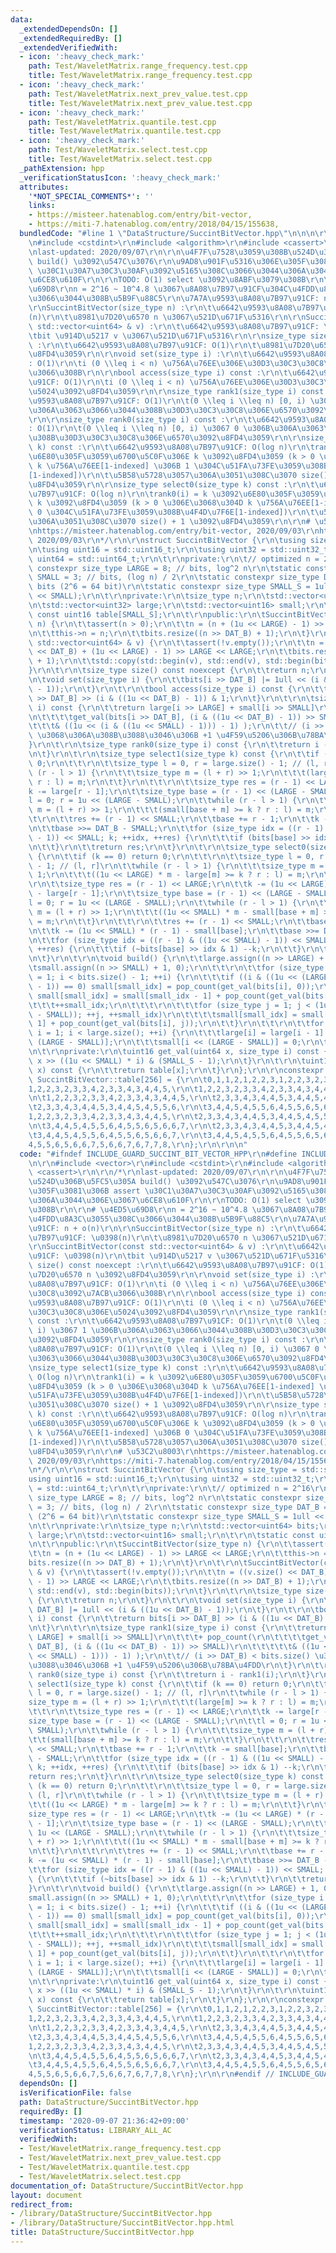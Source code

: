 ```yaml
---
data:
  _extendedDependsOn: []
  _extendedRequiredBy: []
  _extendedVerifiedWith:
  - icon: ':heavy_check_mark:'
    path: Test/WaveletMatrix.range_frequency.test.cpp
    title: Test/WaveletMatrix.range_frequency.test.cpp
  - icon: ':heavy_check_mark:'
    path: Test/WaveletMatrix.next_prev_value.test.cpp
    title: Test/WaveletMatrix.next_prev_value.test.cpp
  - icon: ':heavy_check_mark:'
    path: Test/WaveletMatrix.quantile.test.cpp
    title: Test/WaveletMatrix.quantile.test.cpp
  - icon: ':heavy_check_mark:'
    path: Test/WaveletMatrix.select.test.cpp
    title: Test/WaveletMatrix.select.test.cpp
  _pathExtension: hpp
  _verificationStatusIcon: ':heavy_check_mark:'
  attributes:
    '*NOT_SPECIAL_COMMENTS*': ''
    links:
    - https://misteer.hatenablog.com/entry/bit-vector,
    - https://miti-7.hatenablog.com/entry/2018/04/15/155638,
  bundledCode: "#line 1 \"DataStructure/SuccintBitVector.hpp\"\n\n\n\r\n#include <vector>\r\
    \n#include <cstdint>\r\n#include <algorithm>\r\n#include <cassert>\r\n\r\n/*\r\
    \nlast-updated: 2020/09/07\r\n\r\n\u4F7F\u7528\u3059\u308B\u524D\u306B\u5FC5\u305A\
    \ build() \u3092\u547C\u3076\r\n\u9AD8\u901F\u5316\u306E\u305F\u3081\u306B assert\
    \ \u30C1\u30A7\u30C3\u30AF\u3092\u5165\u308C\u3066\u3044\u306A\u3044\u306E\u3067\
    \u6CE8\u610F\r\n\r\nTODO: O(1) select \u3092\u8ABF\u3079\u308B\r\n\r\n# \u4ED5\
    \u69D8\r\nn = 2^16 ~ 10^4.8 \u3067\u8A08\u7B97\u91CF\u304C\u4FDD\u8A3C\u3055\u308C\
    \u3066\u3044\u308B\u5B9F\u88C5\r\n\u7A7A\u9593\u8A08\u7B97\u91CF: n + o(n)\r\n\
    \r\nSuccintBitVector(size_type n) :\r\n\t\u6642\u9593\u8A08\u7B97\u91CF: \u0398\
    (n)\r\n\t\u8981\u7D20\u6570 n \u3067\u521D\u671F\u5316\r\n\r\nSuccintBitVector(const\
    \ std::vector<uint64> & v) :\r\n\t\u6642\u9593\u8A08\u7B97\u91CF: \u0398(n)\r\n\
    \tbit \u914D\u5217 v \u3067\u521D\u671F\u5316\r\n\r\nsize_type size() const noexcept\
    \ :\r\n\t\u6642\u9593\u8A08\u7B97\u91CF: O(1)\r\n\t\u8981\u7D20\u6570 n \u3092\
    \u8FD4\u3059\r\n\r\nvoid set(size_type i) :\r\n\t\u6642\u9593\u8A08\u7B97\u91CF\
    : O(1)\r\n\ti (0 \\leq i < n) \u756A\u76EE\u306E\u30D3\u30C3\u30C8\u3092\u7ACB\
    \u3066\u308B\r\n\r\nbool access(size_type i) const :\r\n\t\u6642\u9593\u8A08\u7B97\
    \u91CF: O(1)\r\n\ti (0 \\leq i < n) \u756A\u76EE\u306E\u30D3\u30C3\u30C8\u306E\
    \u5024\u3092\u8FD4\u3059\r\n\r\nsize_type rank1(size_type i) const :\r\n\t\u6642\
    \u9593\u8A08\u7B97\u91CF: O(1)\r\n\t(0 \\leq i \\leq n) [0, i) \u3067 1 \u306B\
    \u306A\u3063\u3066\u3044\u308B\u30D3\u30C3\u30C8\u306E\u6570\u3092\u8FD4\u3059\
    \r\n\r\nsize_type rank0(size_type i) const :\r\n\t\u6642\u9593\u8A08\u7B97\u91CF\
    : O(1)\r\n\t(0 \\leq i \\leq n) [0, i) \u3067 0 \u306B\u306A\u3063\u3066\u3044\
    \u308B\u30D3\u30C3\u30C8\u306E\u6570\u3092\u8FD4\u3059\r\n\r\nsize_type select1(size_type\
    \ k) const :\r\n\t\u6642\u9593\u8A08\u7B97\u91CF: O(log n)\r\n\trank1(i) = k \u3092\
    \u6E80\u305F\u3059\u6700\u5C0F\u306E k \u3092\u8FD4\u3059 (k > 0 \u306E\u3068\u304D\
    \ k \u756A\u76EE[1-indexed] \u306B 1 \u304C\u51FA\u73FE\u3059\u308B\u4F4D\u7F6E\
    [1-indexed])\r\n\t\u5B58\u5728\u3057\u306A\u3051\u308C\u3070 size() + 1 \u3092\
    \u8FD4\u3059\r\n\r\nsize_type select0(size_type k) const :\r\n\t\u6642\u9593\u8A08\
    \u7B97\u91CF: O(log n)\r\n\trank0(i) = k \u3092\u6E80\u305F\u3059\u6700\u5C0F\u306E\
    \ k \u3092\u8FD4\u3059 (k > 0 \u306E\u3068\u304D k \u756A\u76EE[1-indexed] \u306B\
    \ 0 \u304C\u51FA\u73FE\u3059\u308B\u4F4D\u7F6E[1-indexed])\r\n\t\u5B58\u5728\u3057\
    \u306A\u3051\u308C\u3070 size() + 1 \u3092\u8FD4\u3059\r\n\r\n# \u53C2\u8003\r\
    \nhttps://misteer.hatenablog.com/entry/bit-vector, 2020/09/03\r\nhttps://miti-7.hatenablog.com/entry/2018/04/15/155638,\
    \ 2020/09/03\r\n*/\r\n\r\nstruct SuccintBitVector {\r\n\tusing size_type = std::size_t;\r\
    \n\tusing uint16 = std::uint16_t;\r\n\tusing uint32 = std::uint32_t;\r\n\tusing\
    \ uint64 = std::uint64_t;\r\n\t\r\nprivate:\r\n\t// optimized n = 2^16\r\n\tstatic\
    \ constexpr size_type LARGE = 8; // bits, log^2 n\r\n\tstatic constexpr size_type\
    \ SMALL = 3; // bits, (log n) / 2\r\n\tstatic constexpr size_type DAT_B = 6; //\
    \ bits (2^6 = 64 bit)\r\n\tstatic constexpr size_type SMALL_S = 1ull << (1ull\
    \ << SMALL);\r\n\t\r\nprivate:\r\n\tsize_type n;\r\n\tstd::vector<uint64> bits;\r\
    \n\tstd::vector<uint32> large;\r\n\tstd::vector<uint16> small;\r\n\t\r\n\tstatic\
    \ const uint16 table[SMALL_S];\r\n\t\r\npublic:\r\n\tSuccintBitVector(size_type\
    \ n) {\r\n\t\tassert(n > 0);\r\n\t\tn = (n + (1u << LARGE) - 1) >> LARGE << LARGE;\r\
    \n\t\tthis->n = n;\r\n\t\tbits.resize((n >> DAT_B) + 1);\r\n\t}\r\n\t\r\n\tSuccintBitVector(const\
    \ std::vector<uint64> & v) {\r\n\t\tassert(!v.empty());\r\n\t\tn = ((v.size()\
    \ << DAT_B) + (1u << LARGE) - 1) >> LARGE << LARGE;\r\n\t\tbits.resize((n >> DAT_B)\
    \ + 1);\r\n\t\tstd::copy(std::begin(v), std::end(v), std::begin(bits));\r\n\t\
    }\r\n\t\r\n\tsize_type size() const noexcept {\r\n\t\treturn n;\r\n\t}\r\n\t\r\
    \n\tvoid set(size_type i) {\r\n\t\tbits[i >> DAT_B] |= 1ull << (i & ((1u << DAT_B)\
    \ - 1));\r\n\t}\r\n\t\r\n\tbool access(size_type i) const {\r\n\t\treturn bits[i\
    \ >> DAT_B] >> (i & ((1u << DAT_B) - 1)) & 1;\r\n\t}\r\n\t\r\n\tsize_type rank1(size_type\
    \ i) const {\r\n\t\treturn large[i >> LARGE] + small[i >> SMALL]\r\n\t\t\t+ pop_count(\r\
    \n\t\t\t\tget_val(bits[i >> DAT_B], (i & ((1u << DAT_B) - 1)) >> SMALL)\r\n\t\t\
    \t\t\t& ((1u << (i & ((1u << SMALL) - 1))) - 1) );\r\n\t\t// (i >> DAT_B) < bits.size()\
    \ \u3068\u306A\u308B\u3088\u3046\u306B +1 \u4F59\u5206\u306B\u78BA\u4FDD\r\n\t\
    }\r\n\t\r\n\tsize_type rank0(size_type i) const {\r\n\t\treturn i - rank1(i);\r\
    \n\t}\r\n\t\r\n\tsize_type select1(size_type k) const {\r\n\t\tif (k == 0) return\
    \ 0;\r\n\t\t\r\n\t\tsize_type l = 0, r = large.size() - 1; // (l, r]\r\n\t\twhile\
    \ (r - l > 1) {\r\n\t\t\tsize_type m = (l + r) >> 1;\r\n\t\t\t(large[m] >= k ?\
    \ r : l) = m;\r\n\t\t}\r\n\t\t\r\n\t\tsize_type res = (r - 1) << LARGE;\r\n\t\t\
    k -= large[r - 1];\r\n\t\tsize_type base = (r - 1) << (LARGE - SMALL);\r\n\t\t\
    l = 0; r = 1u << (LARGE - SMALL);\r\n\t\twhile (r - l > 1) {\r\n\t\t\tsize_type\
    \ m = (l + r) >> 1;\r\n\t\t\t(small[base + m] >= k ? r : l) = m;\r\n\t\t}\r\n\t\
    \t\r\n\t\tres += (r - 1) << SMALL;\r\n\t\tbase += r - 1;\r\n\t\tk -= small[base];\r\
    \n\t\tbase >>= DAT_B - SMALL;\r\n\t\tfor (size_type idx = ((r - 1) & ((1u << SMALL)\
    \ - 1)) << SMALL; k; ++idx, ++res) {\r\n\t\t\tif (bits[base] >> idx & 1) --k;\r\
    \n\t\t}\r\n\t\treturn res;\r\n\t}\r\n\t\r\n\tsize_type select0(size_type k) const\
    \ {\r\n\t\tif (k == 0) return 0;\r\n\t\t\r\n\t\tsize_type l = 0, r = large.size()\
    \ - 1; // (l, r]\r\n\t\twhile (r - l > 1) {\r\n\t\t\tsize_type m = (l + r) >>\
    \ 1;\r\n\t\t\t((1u << LARGE) * m - large[m] >= k ? r : l) = m;\r\n\t\t}\r\n\t\t\
    \r\n\t\tsize_type res = (r - 1) << LARGE;\r\n\t\tk -= (1u << LARGE) * (r - 1)\
    \ - large[r - 1];\r\n\t\tsize_type base = (r - 1) << (LARGE - SMALL);\r\n\t\t\
    l = 0; r = 1u << (LARGE - SMALL);\r\n\t\twhile (r - l > 1) {\r\n\t\t\tsize_type\
    \ m = (l + r) >> 1;\r\n\t\t\t((1u << SMALL) * m - small[base + m] >= k ? r : l)\
    \ = m;\r\n\t\t}\r\n\t\t\r\n\t\tres += (r - 1) << SMALL;\r\n\t\tbase += r - 1;\r\
    \n\t\tk -= (1u << SMALL) * (r - 1) - small[base];\r\n\t\tbase >>= DAT_B - SMALL;\r\
    \n\t\tfor (size_type idx = ((r - 1) & ((1u << SMALL) - 1)) << SMALL; k; ++idx,\
    \ ++res) {\r\n\t\t\tif (~bits[base] >> idx & 1) --k;\r\n\t\t}\r\n\t\treturn res;\r\
    \n\t}\r\n\t\r\n\tvoid build() {\r\n\t\tlarge.assign((n >> LARGE) + 1, 0);\r\n\t\
    \tsmall.assign((n >> SMALL) + 1, 0);\r\n\t\t\r\n\t\tfor (size_type i = 0, small_idx\
    \ = 1; i < bits.size() - 1; ++i) {\r\n\t\t\tif ((i & ((1u << (LARGE - DAT_B))\
    \ - 1)) == 0) small[small_idx] = pop_count(get_val(bits[i], 0));\r\n\t\t\telse\
    \ small[small_idx] = small[small_idx - 1] + pop_count(get_val(bits[i], 0));\r\n\
    \t\t\t++small_idx;\r\n\t\t\t\r\n\t\t\tfor (size_type j = 1; j < (1u << (DAT_B\
    \ - SMALL)); ++j, ++small_idx)\r\n\t\t\t\tsmall[small_idx] = small[small_idx -\
    \ 1] + pop_count(get_val(bits[i], j));\r\n\t\t}\r\n\t\t\r\n\t\tfor (size_type\
    \ i = 1; i < large.size(); ++i) {\r\n\t\t\tlarge[i] = large[i - 1] + small[i <<\
    \ (LARGE - SMALL)];\r\n\t\t\tsmall[i << (LARGE - SMALL)] = 0;\r\n\t\t}\r\n\t}\r\
    \n\t\r\nprivate:\r\n\tuint16 get_val(uint64 x, size_type i) const {\r\n\t\treturn\
    \ x >> ((1u << SMALL) * i) & (SMALL_S - 1);\r\n\t}\r\n\t\r\n\tuint16 pop_count(uint16\
    \ x) const {\r\n\t\treturn table[x];\r\n\t}\r\n};\r\n\r\nconstexpr SuccintBitVector::uint16\
    \ SuccintBitVector::table[256] = {\r\n\t0,1,1,2,1,2,2,3,1,2,2,3,2,3,3,4,\r\n\t\
    1,2,2,3,2,3,3,4,2,3,3,4,3,4,4,5,\r\n\t1,2,2,3,2,3,3,4,2,3,3,4,3,4,4,5,\r\n\t2,3,3,4,3,4,4,5,3,4,4,5,4,5,5,6,\r\
    \n\t1,2,2,3,2,3,3,4,2,3,3,4,3,4,4,5,\r\n\t2,3,3,4,3,4,4,5,3,4,4,5,4,5,5,6,\r\n\
    \t2,3,3,4,3,4,4,5,3,4,4,5,4,5,5,6,\r\n\t3,4,4,5,4,5,5,6,4,5,5,6,5,6,6,7,\r\n\t\
    1,2,2,3,2,3,3,4,2,3,3,4,3,4,4,5,\r\n\t2,3,3,4,3,4,4,5,3,4,4,5,4,5,5,6,\r\n\t2,3,3,4,3,4,4,5,3,4,4,5,4,5,5,6,\r\
    \n\t3,4,4,5,4,5,5,6,4,5,5,6,5,6,6,7,\r\n\t2,3,3,4,3,4,4,5,3,4,4,5,4,5,5,6,\r\n\
    \t3,4,4,5,4,5,5,6,4,5,5,6,5,6,6,7,\r\n\t3,4,4,5,4,5,5,6,4,5,5,6,5,6,6,7,\r\n\t\
    4,5,5,6,5,6,6,7,5,6,6,7,6,7,7,8,\r\n};\r\n\r\n\n"
  code: "#ifndef INCLUDE_GUARD_SUCCINT_BIT_VECTOR_HPP\r\n#define INCLUDE_GUARD_SUCCINT_BIT_VECTOR_HPP\r\
    \n\r\n#include <vector>\r\n#include <cstdint>\r\n#include <algorithm>\r\n#include\
    \ <cassert>\r\n\r\n/*\r\nlast-updated: 2020/09/07\r\n\r\n\u4F7F\u7528\u3059\u308B\
    \u524D\u306B\u5FC5\u305A build() \u3092\u547C\u3076\r\n\u9AD8\u901F\u5316\u306E\
    \u305F\u3081\u306B assert \u30C1\u30A7\u30C3\u30AF\u3092\u5165\u308C\u3066\u3044\
    \u306A\u3044\u306E\u3067\u6CE8\u610F\r\n\r\nTODO: O(1) select \u3092\u8ABF\u3079\
    \u308B\r\n\r\n# \u4ED5\u69D8\r\nn = 2^16 ~ 10^4.8 \u3067\u8A08\u7B97\u91CF\u304C\
    \u4FDD\u8A3C\u3055\u308C\u3066\u3044\u308B\u5B9F\u88C5\r\n\u7A7A\u9593\u8A08\u7B97\
    \u91CF: n + o(n)\r\n\r\nSuccintBitVector(size_type n) :\r\n\t\u6642\u9593\u8A08\
    \u7B97\u91CF: \u0398(n)\r\n\t\u8981\u7D20\u6570 n \u3067\u521D\u671F\u5316\r\n\
    \r\nSuccintBitVector(const std::vector<uint64> & v) :\r\n\t\u6642\u9593\u8A08\u7B97\
    \u91CF: \u0398(n)\r\n\tbit \u914D\u5217 v \u3067\u521D\u671F\u5316\r\n\r\nsize_type\
    \ size() const noexcept :\r\n\t\u6642\u9593\u8A08\u7B97\u91CF: O(1)\r\n\t\u8981\
    \u7D20\u6570 n \u3092\u8FD4\u3059\r\n\r\nvoid set(size_type i) :\r\n\t\u6642\u9593\
    \u8A08\u7B97\u91CF: O(1)\r\n\ti (0 \\leq i < n) \u756A\u76EE\u306E\u30D3\u30C3\
    \u30C8\u3092\u7ACB\u3066\u308B\r\n\r\nbool access(size_type i) const :\r\n\t\u6642\
    \u9593\u8A08\u7B97\u91CF: O(1)\r\n\ti (0 \\leq i < n) \u756A\u76EE\u306E\u30D3\
    \u30C3\u30C8\u306E\u5024\u3092\u8FD4\u3059\r\n\r\nsize_type rank1(size_type i)\
    \ const :\r\n\t\u6642\u9593\u8A08\u7B97\u91CF: O(1)\r\n\t(0 \\leq i \\leq n) [0,\
    \ i) \u3067 1 \u306B\u306A\u3063\u3066\u3044\u308B\u30D3\u30C3\u30C8\u306E\u6570\
    \u3092\u8FD4\u3059\r\n\r\nsize_type rank0(size_type i) const :\r\n\t\u6642\u9593\
    \u8A08\u7B97\u91CF: O(1)\r\n\t(0 \\leq i \\leq n) [0, i) \u3067 0 \u306B\u306A\
    \u3063\u3066\u3044\u308B\u30D3\u30C3\u30C8\u306E\u6570\u3092\u8FD4\u3059\r\n\r\
    \nsize_type select1(size_type k) const :\r\n\t\u6642\u9593\u8A08\u7B97\u91CF:\
    \ O(log n)\r\n\trank1(i) = k \u3092\u6E80\u305F\u3059\u6700\u5C0F\u306E k \u3092\
    \u8FD4\u3059 (k > 0 \u306E\u3068\u304D k \u756A\u76EE[1-indexed] \u306B 1 \u304C\
    \u51FA\u73FE\u3059\u308B\u4F4D\u7F6E[1-indexed])\r\n\t\u5B58\u5728\u3057\u306A\
    \u3051\u308C\u3070 size() + 1 \u3092\u8FD4\u3059\r\n\r\nsize_type select0(size_type\
    \ k) const :\r\n\t\u6642\u9593\u8A08\u7B97\u91CF: O(log n)\r\n\trank0(i) = k \u3092\
    \u6E80\u305F\u3059\u6700\u5C0F\u306E k \u3092\u8FD4\u3059 (k > 0 \u306E\u3068\u304D\
    \ k \u756A\u76EE[1-indexed] \u306B 0 \u304C\u51FA\u73FE\u3059\u308B\u4F4D\u7F6E\
    [1-indexed])\r\n\t\u5B58\u5728\u3057\u306A\u3051\u308C\u3070 size() + 1 \u3092\
    \u8FD4\u3059\r\n\r\n# \u53C2\u8003\r\nhttps://misteer.hatenablog.com/entry/bit-vector,\
    \ 2020/09/03\r\nhttps://miti-7.hatenablog.com/entry/2018/04/15/155638, 2020/09/03\r\
    \n*/\r\n\r\nstruct SuccintBitVector {\r\n\tusing size_type = std::size_t;\r\n\t\
    using uint16 = std::uint16_t;\r\n\tusing uint32 = std::uint32_t;\r\n\tusing uint64\
    \ = std::uint64_t;\r\n\t\r\nprivate:\r\n\t// optimized n = 2^16\r\n\tstatic constexpr\
    \ size_type LARGE = 8; // bits, log^2 n\r\n\tstatic constexpr size_type SMALL\
    \ = 3; // bits, (log n) / 2\r\n\tstatic constexpr size_type DAT_B = 6; // bits\
    \ (2^6 = 64 bit)\r\n\tstatic constexpr size_type SMALL_S = 1ull << (1ull << SMALL);\r\
    \n\t\r\nprivate:\r\n\tsize_type n;\r\n\tstd::vector<uint64> bits;\r\n\tstd::vector<uint32>\
    \ large;\r\n\tstd::vector<uint16> small;\r\n\t\r\n\tstatic const uint16 table[SMALL_S];\r\
    \n\t\r\npublic:\r\n\tSuccintBitVector(size_type n) {\r\n\t\tassert(n > 0);\r\n\
    \t\tn = (n + (1u << LARGE) - 1) >> LARGE << LARGE;\r\n\t\tthis->n = n;\r\n\t\t\
    bits.resize((n >> DAT_B) + 1);\r\n\t}\r\n\t\r\n\tSuccintBitVector(const std::vector<uint64>\
    \ & v) {\r\n\t\tassert(!v.empty());\r\n\t\tn = ((v.size() << DAT_B) + (1u << LARGE)\
    \ - 1) >> LARGE << LARGE;\r\n\t\tbits.resize((n >> DAT_B) + 1);\r\n\t\tstd::copy(std::begin(v),\
    \ std::end(v), std::begin(bits));\r\n\t}\r\n\t\r\n\tsize_type size() const noexcept\
    \ {\r\n\t\treturn n;\r\n\t}\r\n\t\r\n\tvoid set(size_type i) {\r\n\t\tbits[i >>\
    \ DAT_B] |= 1ull << (i & ((1u << DAT_B) - 1));\r\n\t}\r\n\t\r\n\tbool access(size_type\
    \ i) const {\r\n\t\treturn bits[i >> DAT_B] >> (i & ((1u << DAT_B) - 1)) & 1;\r\
    \n\t}\r\n\t\r\n\tsize_type rank1(size_type i) const {\r\n\t\treturn large[i >>\
    \ LARGE] + small[i >> SMALL]\r\n\t\t\t+ pop_count(\r\n\t\t\t\tget_val(bits[i >>\
    \ DAT_B], (i & ((1u << DAT_B) - 1)) >> SMALL)\r\n\t\t\t\t\t& ((1u << (i & ((1u\
    \ << SMALL) - 1))) - 1) );\r\n\t\t// (i >> DAT_B) < bits.size() \u3068\u306A\u308B\
    \u3088\u3046\u306B +1 \u4F59\u5206\u306B\u78BA\u4FDD\r\n\t}\r\n\t\r\n\tsize_type\
    \ rank0(size_type i) const {\r\n\t\treturn i - rank1(i);\r\n\t}\r\n\t\r\n\tsize_type\
    \ select1(size_type k) const {\r\n\t\tif (k == 0) return 0;\r\n\t\t\r\n\t\tsize_type\
    \ l = 0, r = large.size() - 1; // (l, r]\r\n\t\twhile (r - l > 1) {\r\n\t\t\t\
    size_type m = (l + r) >> 1;\r\n\t\t\t(large[m] >= k ? r : l) = m;\r\n\t\t}\r\n\
    \t\t\r\n\t\tsize_type res = (r - 1) << LARGE;\r\n\t\tk -= large[r - 1];\r\n\t\t\
    size_type base = (r - 1) << (LARGE - SMALL);\r\n\t\tl = 0; r = 1u << (LARGE -\
    \ SMALL);\r\n\t\twhile (r - l > 1) {\r\n\t\t\tsize_type m = (l + r) >> 1;\r\n\t\
    \t\t(small[base + m] >= k ? r : l) = m;\r\n\t\t}\r\n\t\t\r\n\t\tres += (r - 1)\
    \ << SMALL;\r\n\t\tbase += r - 1;\r\n\t\tk -= small[base];\r\n\t\tbase >>= DAT_B\
    \ - SMALL;\r\n\t\tfor (size_type idx = ((r - 1) & ((1u << SMALL) - 1)) << SMALL;\
    \ k; ++idx, ++res) {\r\n\t\t\tif (bits[base] >> idx & 1) --k;\r\n\t\t}\r\n\t\t\
    return res;\r\n\t}\r\n\t\r\n\tsize_type select0(size_type k) const {\r\n\t\tif\
    \ (k == 0) return 0;\r\n\t\t\r\n\t\tsize_type l = 0, r = large.size() - 1; //\
    \ (l, r]\r\n\t\twhile (r - l > 1) {\r\n\t\t\tsize_type m = (l + r) >> 1;\r\n\t\
    \t\t((1u << LARGE) * m - large[m] >= k ? r : l) = m;\r\n\t\t}\r\n\t\t\r\n\t\t\
    size_type res = (r - 1) << LARGE;\r\n\t\tk -= (1u << LARGE) * (r - 1) - large[r\
    \ - 1];\r\n\t\tsize_type base = (r - 1) << (LARGE - SMALL);\r\n\t\tl = 0; r =\
    \ 1u << (LARGE - SMALL);\r\n\t\twhile (r - l > 1) {\r\n\t\t\tsize_type m = (l\
    \ + r) >> 1;\r\n\t\t\t((1u << SMALL) * m - small[base + m] >= k ? r : l) = m;\r\
    \n\t\t}\r\n\t\t\r\n\t\tres += (r - 1) << SMALL;\r\n\t\tbase += r - 1;\r\n\t\t\
    k -= (1u << SMALL) * (r - 1) - small[base];\r\n\t\tbase >>= DAT_B - SMALL;\r\n\
    \t\tfor (size_type idx = ((r - 1) & ((1u << SMALL) - 1)) << SMALL; k; ++idx, ++res)\
    \ {\r\n\t\t\tif (~bits[base] >> idx & 1) --k;\r\n\t\t}\r\n\t\treturn res;\r\n\t\
    }\r\n\t\r\n\tvoid build() {\r\n\t\tlarge.assign((n >> LARGE) + 1, 0);\r\n\t\t\
    small.assign((n >> SMALL) + 1, 0);\r\n\t\t\r\n\t\tfor (size_type i = 0, small_idx\
    \ = 1; i < bits.size() - 1; ++i) {\r\n\t\t\tif ((i & ((1u << (LARGE - DAT_B))\
    \ - 1)) == 0) small[small_idx] = pop_count(get_val(bits[i], 0));\r\n\t\t\telse\
    \ small[small_idx] = small[small_idx - 1] + pop_count(get_val(bits[i], 0));\r\n\
    \t\t\t++small_idx;\r\n\t\t\t\r\n\t\t\tfor (size_type j = 1; j < (1u << (DAT_B\
    \ - SMALL)); ++j, ++small_idx)\r\n\t\t\t\tsmall[small_idx] = small[small_idx -\
    \ 1] + pop_count(get_val(bits[i], j));\r\n\t\t}\r\n\t\t\r\n\t\tfor (size_type\
    \ i = 1; i < large.size(); ++i) {\r\n\t\t\tlarge[i] = large[i - 1] + small[i <<\
    \ (LARGE - SMALL)];\r\n\t\t\tsmall[i << (LARGE - SMALL)] = 0;\r\n\t\t}\r\n\t}\r\
    \n\t\r\nprivate:\r\n\tuint16 get_val(uint64 x, size_type i) const {\r\n\t\treturn\
    \ x >> ((1u << SMALL) * i) & (SMALL_S - 1);\r\n\t}\r\n\t\r\n\tuint16 pop_count(uint16\
    \ x) const {\r\n\t\treturn table[x];\r\n\t}\r\n};\r\n\r\nconstexpr SuccintBitVector::uint16\
    \ SuccintBitVector::table[256] = {\r\n\t0,1,1,2,1,2,2,3,1,2,2,3,2,3,3,4,\r\n\t\
    1,2,2,3,2,3,3,4,2,3,3,4,3,4,4,5,\r\n\t1,2,2,3,2,3,3,4,2,3,3,4,3,4,4,5,\r\n\t2,3,3,4,3,4,4,5,3,4,4,5,4,5,5,6,\r\
    \n\t1,2,2,3,2,3,3,4,2,3,3,4,3,4,4,5,\r\n\t2,3,3,4,3,4,4,5,3,4,4,5,4,5,5,6,\r\n\
    \t2,3,3,4,3,4,4,5,3,4,4,5,4,5,5,6,\r\n\t3,4,4,5,4,5,5,6,4,5,5,6,5,6,6,7,\r\n\t\
    1,2,2,3,2,3,3,4,2,3,3,4,3,4,4,5,\r\n\t2,3,3,4,3,4,4,5,3,4,4,5,4,5,5,6,\r\n\t2,3,3,4,3,4,4,5,3,4,4,5,4,5,5,6,\r\
    \n\t3,4,4,5,4,5,5,6,4,5,5,6,5,6,6,7,\r\n\t2,3,3,4,3,4,4,5,3,4,4,5,4,5,5,6,\r\n\
    \t3,4,4,5,4,5,5,6,4,5,5,6,5,6,6,7,\r\n\t3,4,4,5,4,5,5,6,4,5,5,6,5,6,6,7,\r\n\t\
    4,5,5,6,5,6,6,7,5,6,6,7,6,7,7,8,\r\n};\r\n\r\n#endif // INCLUDE_GUARD_SUCCINT_BIT_VECTOR_HPP"
  dependsOn: []
  isVerificationFile: false
  path: DataStructure/SuccintBitVector.hpp
  requiredBy: []
  timestamp: '2020-09-07 21:36:42+09:00'
  verificationStatus: LIBRARY_ALL_AC
  verifiedWith:
  - Test/WaveletMatrix.range_frequency.test.cpp
  - Test/WaveletMatrix.next_prev_value.test.cpp
  - Test/WaveletMatrix.quantile.test.cpp
  - Test/WaveletMatrix.select.test.cpp
documentation_of: DataStructure/SuccintBitVector.hpp
layout: document
redirect_from:
- /library/DataStructure/SuccintBitVector.hpp
- /library/DataStructure/SuccintBitVector.hpp.html
title: DataStructure/SuccintBitVector.hpp
---
```

